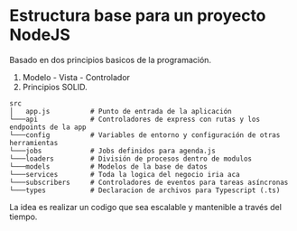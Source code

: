# Estructura base para un proyecto NodeJS

Basado en dos principios basicos de la programación.

1. Modelo - Vista - Controlador
2. Principios SOLID.

```
src
│   app.js          # Punto de entrada de la aplicación
└───api             # Controladores de express con rutas y los endpoints de la app
└───config          # Variables de entorno y configuración de otras herramientas
└───jobs            # Jobs definidos para agenda.js
└───loaders         # División de procesos dentro de modulos
└───models          # Modelos de la base de datos
└───services        # Toda la logica del negocio iria aca
└───subscribers     # Controladores de eventos para tareas asíncronas 
└───types           # Declaracion de archivos para Typescript (.ts)

```

La idea es realizar un codigo que sea escalable y mantenible a través del tiempo.
